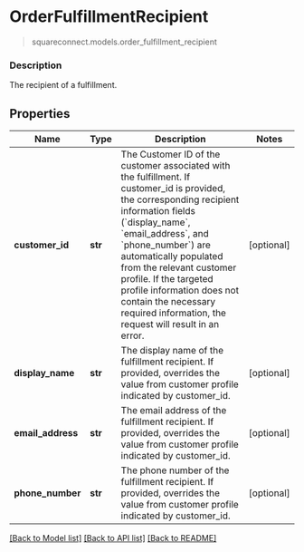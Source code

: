 # OrderFulfillmentRecipient
> squareconnect.models.order_fulfillment_recipient

### Description

The recipient of a fulfillment.

## Properties
Name | Type | Description | Notes
------------ | ------------- | ------------- | -------------
**customer_id** | **str** | The Customer ID of the customer associated with the fulfillment.  If customer_id is provided, the corresponding recipient information fields (&#x60;display_name&#x60;, &#x60;email_address&#x60;, and &#x60;phone_number&#x60;) are automatically populated from the relevant customer profile. If the targeted profile information does not contain the necessary required information, the request will result in an error. | [optional] 
**display_name** | **str** | The display name of the fulfillment recipient.  If provided, overrides the value from customer profile indicated by customer_id. | [optional] 
**email_address** | **str** | The email address of the fulfillment recipient.  If provided, overrides the value from customer profile indicated by customer_id. | [optional] 
**phone_number** | **str** | The phone number of the fulfillment recipient.  If provided, overrides the value from customer profile indicated by customer_id. | [optional] 

[[Back to Model list]](../README.md#documentation-for-models) [[Back to API list]](../README.md#documentation-for-api-endpoints) [[Back to README]](../README.md)


